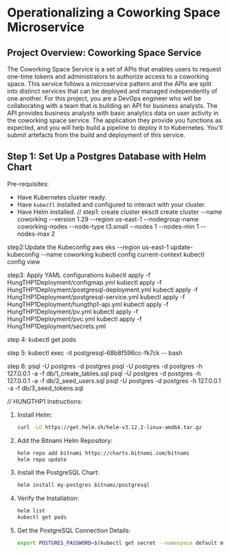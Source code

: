 # Operationalizing a Coworking Space Microservice

## Project Overview: Coworking Space Service

The Coworking Space Service is a set of APIs that enables users to request one-time tokens and administrators to authorize access to a coworking space. This service follows a microservice pattern and the APIs are split into distinct services that can be deployed and managed independently of one another. For this project, you are a DevOps engineer who will be collaborating with a team that is building an API for business analysts. The API provides business analysts with basic analytics data on user activity in the coworking space service. The application they provide you functions as expected, and you will help build a pipeline to deploy it to Kubernetes. You'll submit artefacts from the build and deployment of this service.

## Step 1: Set Up a Postgres Database with Helm Chart
Pre-requisites:
- Have Kubernetes cluster ready.
- Have `kubectl` installed and configured to interact with your cluster.
- Have Helm installed.
//
step1: create cluster
eksctl create cluster --name coworking --version 1.29 --region us-east-1 --nodegroup-name coworking-nodes --node-type t3.small --nodes 1 --nodes-min 1 --nodes-max 2

step2:Update the Kubeconfig
aws eks --region us-east-1 update-kubeconfig --name coworking
kubectl config current-context
kubectl config view

step3: Apply YAML configurations
kubectl apply -f HungTHP1Deployment/configmap.yml
kubectl apply -f HungTHP1Deployment/postgresql-deployment.yml
kubectl apply -f HungTHP1Deployment/postgresql-service.yml
kubectl apply -f HungTHP1Deployment/hungthp1-api.yml
kubectl apply -f HungTHP1Deployment/pv.yml
kubectl apply -f HungTHP1Deployment/pvc.yml
kubectl apply -f HungTHP1Deployment/secrets.yml


step 4:
kubectl get pods


step 5:
kubectl exec -it postgresql-68b8f596cc-fk7ck -- bash

step 6: 
psql -U postgres -d postgres
psql -U postgres -d postgres -h 127.0.0.1 -a -f db/1_create_tables.sql
psql -U postgres -d postgres -h 127.0.0.1 -a -f db/2_seed_users.sql
psql -U postgres -d postgres -h 127.0.0.1 -a -f db/3_seed_tokens.sql

//
HUNGTHP1
Instructions:
1. Install Helm:
   ```bash
   curl -LO https://get.helm.sh/helm-v3.12.2-linux-amd64.tar.gz
   ```
2. Add the Bitnami Helm Repository:
    ```bash
   helm repo add bitnami https://charts.bitnami.com/bitnami
   helm repo update
   ```
3. Install the PostgreSQL Chart:
   ```bash
   helm install my-postgres bitnami/postgresql
   ```
4. Verify the Installation:
   ```bash
   helm list
   kubectl get pods
   ```
5. Get the PostgreSQL Connection Details:
   ```bash
   export POSTGRES_PASSWORD=$(kubectl get secret --namespace default my-postgres-postgresql -o jsonpath="{.data.postgres-password}" | base64 --decode)
   ```

